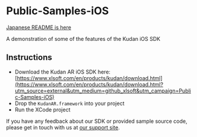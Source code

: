 # Public-Samples-iOS

[Japanese README is here](./README.md)

A demonstration of some of the features of the Kudan iOS SDK

## Instructions

- Download the Kudan AR iOS SDK here: [https://www.xlsoft.com/en/products/kudan/download.html](https://www.xlsoft.com/en/products/kudan/download.html?utm_source=external&utm_medium=github_xlsoft&utm_campaign=Public-Samples-iOS)
- Drop the `KudanAR.framework` into your project
- Run the XCode project

If you have any feedback about our SDK or provided sample source code, please get in touch with us at [our support site](https://www.xlsoft.com/doc/kudan/getting-started/?utm_source=external&utm_medium=github_xlsoft&utm_campaign=Public-Samples-iOS).
